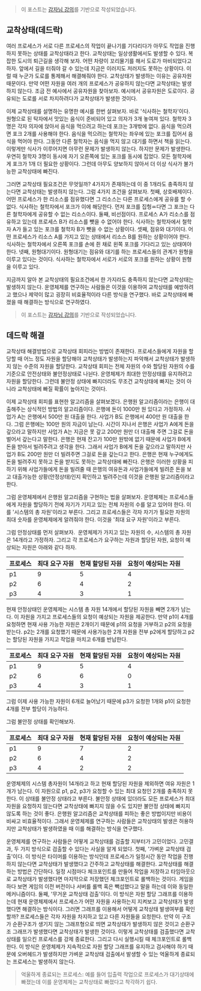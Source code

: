 > 이 포스트는 [감자님 강의](https://www.inflearn.com/course/%EB%B9%84%EC%A0%84%EA%B3%B5%EC%9E%90-%EC%9A%B4%EC%98%81%EC%B2%B4%EC%A0%9C/dashboard '인프런 강의')를 기반으로 작성되었습니다.

## 교착상태(데드락)

여러 프로세스가 서로 다른 프로세스의 작업이 끝나기를 기다리다가 아무도 작업을 진행하지 못하는 상태를 교착상태라고 한다. 교착상태는 일상생활에서도 발생할 수 있다. 복잡한 도시의 퇴근길을 생각해 보자. 어떤 차량이 꼬리물기를 해서 도로가 마비되었다고 하자. 앞에서 길을 터줘야 갈 수 있는데 지금은 이러지도 저러지도 못하는 상황이다. 이럴 때 누군가 도로를 통제해서 해결해줘야 한다. 교착상태가 발생하는 이유는 공유자원 때문이다. 만약 어떤 자원을 여러 개의 프로세스가 공유하지 않는다면 교착상태는 발생하지 않는다. 조금 전 예사에서 공유자원을 찾아보자. 예시에서 공유자원은 도로이다. 공유되는 도로를 서로 차지하려다가 교착상태가 발생한 것이다.

이제 교착상태를 설명하는 유명한 예시를 한번 살펴보자. 바로 '식사하는 철학자'이다. 원형으로 된 탁자에서 맛있는 음식이 준비되어 있고 의자가 3개 놓여져 있다. 철학자 3명은 각자 의자에 앉아서 음식을 먹으려고 하는데 포크는 3개밖에 없다. 음식을 먹으려면 포크 2개를 사용해야 한다. 음식을 먹으려는 철학자는 좌우에 있는 포크를 집어서 음식을 먹어야 한다. 그동안 다른 철학자는 음식을 먹지 않고 대기를 하면서 책을 읽는다. 이렇게만 식사가 이루어지면 아무런 문제가 발생하지 않는다. 하지만 문제가 발생한다. 우연히 철학자 3명이 동시에 자기 오른쪽에 있는 포크를 동시에 집었다. 모든 철학자에게 포크가 1개 더 필요한 상황이다. 그런데 아무도 양보하지 않아서 더 이상 식사가 불가능한 교착상태에 빠진다.

그러면 교착상태 필요조건은 무엇일까? 4가지가 존재하는데 이 중 1개라도 충족하지 않는다면 교착상태는 발생하지 않는다. 그럼 4가지 조건을 살펴보자. 첫째, 상호배제이다. 어떤 프로세스가 한 리소스를 점유했다면 그 리소스는 다른 프로세스에게 공유를 할 수 없다. 식사하는 철학자에서 포크가 이에 해당한다. 먼저 포크를 집헝ㅆ다면 그 포크는 다른 철학자에게 공유할 수 없는 리소스이다. 둘째, 비선점이다. 프로세스 A가 리소스를 점유하고 있는데 프로세스 B가 리소스를 뺏을 수 없어야 한다. 식사하는 철학자에서 철학자 A가 들고 있는 포크를 철학자 B가 뺏을 수 없는 상황이다. 셋째, 점유와 대기이다. 어떤 프로세스가 리소스 A를 가지고 있는 상태에서 리소스 B를 원하는 상황이어야 한다. 식사하는 철학자에서 오른쪽 포크를 손에 쥔 채로 왼쪽 포크를 기다리고 있는 상태여야 한다. 넷째, 원형대기이다. 원형대기는 점유와 대기를 하는 프로세스들의 관계가 원형을 이루고 있다는 것이다. 식사하는 철학자에서 서로가 서로의 포크를 원하는 상황이 원형을 이루고 있다.

지금까지 알아 본 교착상태의 필요조건에서 한 가지라도 충족하지 않는다면 교착상태는 발생하지 않는다. 운영체제를 연구하는 사람들은 이것을 이용하여 교착상태를 예방하려고 했으나 제약이 많고 굉장히 비효율적이라 다른 방식을 연구했다. 바로 교착상태에 빠졌을 때 해결하는 방식으로 연구하였다.

> 이 포스트는 [감자님 강의](https://www.inflearn.com/course/%EB%B9%84%EC%A0%84%EA%B3%B5%EC%9E%90-%EC%9A%B4%EC%98%81%EC%B2%B4%EC%A0%9C/dashboard '인프런 강의')를 기반으로 작성되었습니다.

## 데드락 해결

교착상태 해결방법으로 교착상태 회피라는 방법이 존재한다. 프로세스들에게 자원을 할당할 때 어느 정도 자원을 할당해야 교착상태가 발생하는지 파악해서 교착상태가 발생하지 않는 수준의 자원을 할당한다. 교착상태 회피는 전체 자원의 수와 할당된 자원의 수를 기준으로 안전상태와 불안정상태로 나뉜다. 운영체제가 최대한 안정상태를 유지하려고 자원을 할당한다. 그런데 불안정 상태에 빠지더라도 무조건 교착상태에 빠지는 것이 아니라 교착상태에 빠질 확률이 높아지는 것이다.

이제 교착상태 회피를 표현한 알고리즘을 살펴보겠다. 은행원 알고리즘이라는 은행이 대출해주는 상식적인 방법의 알고리즘이다. 은행에 돈이 1000만 원 있다고 가정하자. 사업가 A는 은행에서 500만 원 대출을 한다. 사업가 B도 은행에서 400만 원 대출을 한다. 그럼 은행에는 100만 원의 자금이 남는다. 시간이 지나서 은행은 사업가 A에게 돈을 갚으라고 말하지만 사업가 A는 지금은 못 갚고 200만 원만 더 대출해 주면 그걸로 돈을 벌어서 갚는다고 말한다. 은행은 현재 잔고가 100만 원밖에 없기 때문에 사업가 B에게 돈을 받아서 빌려주려고 생각을 한다. 그래서 사업가 B에게 돈을 갚으라고 말하지만 사업가 B도 200만 원만 더 빌려주면 그걸로 돈을 갚는다고 한다. 은행은 현재 누구에게도 돈을 빌려주지 못하고 돈을 받지도 못하는 교착상태에 빠진다. 은행은 이러한 상황을 피하기 위해 사업가들에게 돈을 빌려줄 때 은행의 여유돈과 사업가들에게 빌려준 돈을 보고 대출가능한 상황(안정상태)인지 확인하고 빌려주는데 이것을 은행원 알고리즘이라고 한다.

그럼 운영체제에서 은행원 알고리즘을 구현하는 법을 살펴보자. 운영체제는 프로세스들에게 자원을 할당하기 전에 자기가 기지고 있는 전체 자원의 수를 알고 있어야 한다. 이를 '시스템의 총 자원'이라고 부른다. 그리고 프로세스들은 각자 자기가 필요한 자원의 최대 숫자를 운영체제에게 알려줘야 한다. 이것을 '최대 요구 자원'이라고 부른다.

그럼 안정상태를 먼저 살펴보자.  운영체제가 가지고 있는 자원의 수, 시스템의 총 자원은 14개라고 가정하자. 그리고 각 프로세스가 요구하는 자원과 할당된 자원, 요청이 예상되는 자원은 아래와 같다 하자.

| 프로세스 | 최대 요구 자원 | 현재 할당된 자원 | 요청이 예상되는 자원 |
| -------- | -------------- | ---------------- | -------------------- |
| p1       | 9              | 5                | 4                    |
| p2       | 6              | 4                | 2                    |
| p3       | 4              | 3                | 1                    |

현재 안정상태인 운영체제는 시스템 총 자원 14개에서 할당된 자원을 빼면 2개가 남는다. 이 자원을 가지고 프로세스들의 요청이 예상되는 자원을 제공한다. 만약 p1이 4개를 요청하면 현재 사용 가능한 자원은 2개이기 때문에 p1의 요청을 거부하고 p2의 요청을 받는다. p2는 2개를 요청했기 때문에 사용가능한 2개 자원을 전부 p2에게 할당하고 p2는 할당된 자원을 가지고 작업을 마치고 6개를 반납한다.

| 프로세스 | 최대 요구 자원 | 현재 할당된 자원 | 요청이 예상되는 자원 |
| -------- | -------------- | ---------------- | -------------------- |
| p1       | 9              | 5                | 4                    |
| p2       | 6              | 6                | 0                    |
| p3       | 4              | 3                | 1                    |

그럼 이제 사용 가능한 자원이 6개로 늘어났기 때문에 p3가 요청한 1개와 p1이 요청한 4개를 전부 할당이 가능하다.

그럼 불안정 상태를 확인해보자.

| 프로세스 | 최대 요구 자원 | 현재 할당된 자원 | 요청이 예상되는 자원 |
| -------- | -------------- | ---------------- | -------------------- |
| p1       | 9              | 7                | 2                    |
| p2       | 6              | 4                | 2                    |
| p3       | 4              | 2                | 2                    |

운영체제의 시스템 총자원이 14개라고 하고 현재 할당된 자원을 제외하면 여유 자원은 1개가 남는다. 이 자원으로 p1, p2, p3가 요청할 수 있는 최대 요청인 2개를 충족하지 못한다. 이 상태를 불안정 상태라고 부른다. 불안정 상태에 있더라도 모든 프로세스가 최대 자원을 요청하지 않는다면 교착상태에 빠지지 않을 수도 있지만 불안정 상태에 빠지지 않도록 하는 것이 좋다. 은행원 알고리즘은 교착상태를 피하는 좋은 방법이지만 비용이 비싸고 비효율적이다. 그래서 운영체제를 연구하는 사람들은 교착상태의 발생은 허용하지만 교착상태가 발생하였을 때 이를 해결하는 방식을 연구했다.

운영체제를 연구하는 사람들은 어떻게 교착상태를 검출할 지부터가 고민이었다. 고민결과, 두 가지 방식으로 검출할 수 있다는 사실을 알게 되었다. 첫째, '가벼운 교착상태 검출'이다. 이 방식은 타이머를 이용하는 방식인데 프로세스가 일정시간 동안 작업을 진행하지 않는다면 교착상태가 발생했다고 간주하고 교착상태를 해결한다. 교착상태를 해결하는 방법은 간단하다. 일정 시점마다 체크포인트를 만들어 작업을 저장하고 타임아웃으로 교착상태가 발생했다면 마지막으로 저장했던 체크포인트로 롤백하는 것이다. 게임을 하다 보면 게임의 이전 버전이나 서버를 롤백 혹은 빽섭했다고 말을 하는데 이와 동일한 메커니즘이다. 둘째, '무거운 교착상태 검출'이다. 이 방식은 자원 할당 그래프를 이용하는데 현재 운영체제에서 프로세스가 어떤 자원을 사용하는지 지켜보고 교착상태가 발생했다면 해결하는 방식이다. 그러면 그래프를 이용해서 어떻게 교착상태 발생여부를 확인할까? 프로세스들은 각자 자원을 차지하고 있고 다른 자원들을 요청한다. 만약 이 구조가 순환구조가 생기지 않는 그래프형으로 띄면 교착상태가 발생하지 않은 것이고 순환구조 그래프가 발생했다면 교착상태가 발생한 것이다. 이렇게 교착상태를 검출했다면 교착상태를 일으킨 프로세스를 강제 종료한다. 그리고 다시 실행시킬 때 체크포인트로 롤백한다. 이 방식은 운영체제가 지속적으로 자원 할당 그래프를 유지하고 검사해야 하기 때문에 오버헤드가 발생하지만 가벼운 교착상태 검출에서 발생할 수 있는 억울하게 종료되는 프로세스는 발생하지 않는다.

> 억울하게 종료되는 프로세스: 예를 들어 입출력 작업으로 프로세스가 대기상태에 빠졌는데 이를 운영체제는 교착상태로 빠졌다고 착각하기 쉽다.

